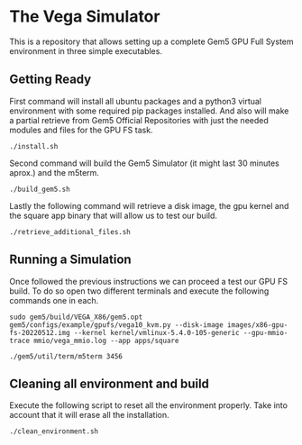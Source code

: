# The Vega Simulator

This is a repository that allows setting up a complete Gem5 GPU Full System environment in three simple executables.

## Getting Ready

First command will install all ubuntu packages and a python3 virtual environment with some required pip packages installed. And also will make a partial retrieve from Gem5 Official Repositories with just the needed modules and files for the GPU FS task.

```
./install.sh
```

Second command will build the Gem5 Simulator (it might last 30 minutes aprox.) and the m5term.

```
./build_gem5.sh
```

Lastly the following command will retrieve a disk image, the gpu kernel and the square app binary that will allow us to test our build.

```
./retrieve_additional_files.sh
```

## Running a Simulation

Once followed the previous instructions we can proceed a test our GPU FS build. To do so open two different terminals and execute the following commands one in each.

```
sudo gem5/build/VEGA_X86/gem5.opt gem5/configs/example/gpufs/vega10_kvm.py --disk-image images/x86-gpu-fs-20220512.img --kernel kernel/vmlinux-5.4.0-105-generic --gpu-mmio-trace mmio/vega_mmio.log --app apps/square
```
```
./gem5/util/term/m5term 3456
```

## Cleaning all environment and build

Execute the following script to reset all the environment properly. Take into account that it will erase all the installation.

```
./clean_environment.sh
```